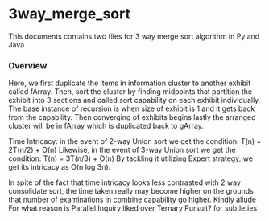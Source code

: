 # 3way_merge_sort
This documents contains two files for 3 way merge sort algorithm in Py and Java

### Overview
Here, we first duplicate the items in information cluster to another exhibit called fArray. Then, sort the cluster by finding midpoints that partition the exhibit into 3 sections and called sort capability on each exhibit individually. The base instance of recursion is when size of exhibit is 1 and it gets back from the capability. Then converging of exhibits begins lastly the arranged cluster will be in fArray which is duplicated back to gArray.

Time Intricacy: in the event of 2-way Union sort we get the condition: T(n) = 2T(n/2) + O(n)
Likewise, in the event of 3-way Union sort we get the condition: T(n) = 3T(n/3) + O(n)
By tackling it utilizing Expert strategy, we get its intricacy as O(n log 3n).

In spite of the fact that time intricacy looks less contrasted with 2 way consolidate sort, the time taken really may become higher on the grounds that number of examinations in combine capability go higher. Kindly allude For what reason is Parallel Inquiry liked over Ternary Pursuit? for subtleties
